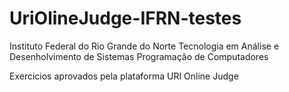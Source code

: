 # UriOlineJudge-IFRN-testes
Instituto Federal do Rio Grande do Norte
Tecnologia em Análise e Desenholvimento de Sistemas
Programação de Computadores 

Exercicios aprovados pela plataforma URI Online Judge 
